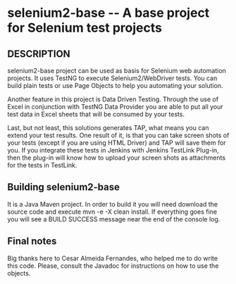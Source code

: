 selenium2-base -- A base project for Selenium test projects
====================================

## DESCRIPTION

selenium2-base project can be used as basis for Selenium web automation 
projects. It uses TestNG to execute Selenium2/WebDriver tests. You can 
build plain tests or use Page Objects to help you automating your solution. 

Another feature in this project is Data Driven Testing. Through the use of 
Excel in conjunction with TestNG Data Provider you are able to put all your 
test data in Excel sheets that will be consumed by your tests.

Last, but not least, this solutions generates TAP, what means you can extend 
your test results. One result of it, is that you can take screen shots of your 
tests (except if you are using HTML Driver) and TAP will save them for you. 
If you integrate these tests in Jenkins with Jenkins TestLink Plug-in, then 
the plug-in will know how to upload your screen shots as attachments for the 
tests in TestLink.

## Building selenium2-base

It is a Java Maven project. In order to build it you will need download the 
source code and execute mvn -e -X clean install. If everything goes fine you 
will see a BUILD SUCCESS message near the end of the console log. 

## Final notes

Big thanks here to Cesar Almeida Fernandes, who helped me to do write this code. 
Please, consult the Javadoc for instructions on how to use the objects.
